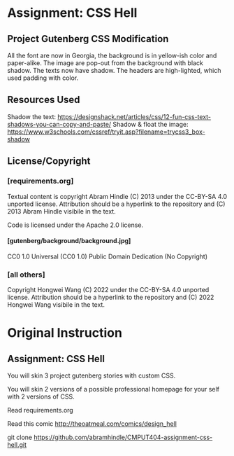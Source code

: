 # Assignment: CSS Hell

## Project Gutenberg CSS Modification

All the font are now in Georgia, the background is in yellow-ish color and paper-alike. The image are pop-out from the background with black shadow. The texts now have shadow. The headers are high-lighted, which used padding with color.

## Resources Used 
Shadow the text: https://designshack.net/articles/css/12-fun-css-text-shadows-you-can-copy-and-paste/
Shadow & float the image: https://www.w3schools.com/cssref/tryit.asp?filename=trycss3_box-shadow

## License/Copyright

### \[requirements.org\]
Textual content is copyright Abram Hindle (C) 2013 under the CC-BY-SA
4.0 unported license. Attribution should be a hyperlink to the
repository and (C) 2013 Abram Hindle visibile in the text.

Code is licensed under the Apache 2.0 license.

#### \[gutenberg/background/background.jpg\]
CC0 1.0 Universal (CC0 1.0)
Public Domain Dedication (No Copyright)

### \[all others\]
Copyright Hongwei Wang (C) 2022 under the CC-BY-SA 4.0 unported license. Attribution should be a hyperlink to the repository and (C) 2022 Hongwei Wang visibile in the text.

# Original Instruction 
## Assignment: CSS Hell

You will skin 3 project gutenberg stories with custom CSS.

You will skin 2 versions of a possible professional homepage for your
self with 2 versions of CSS.

Read requirements.org

Read this comic http://theoatmeal.com/comics/design_hell

git clone https://github.com/abramhindle/CMPUT404-assignment-css-hell.git
